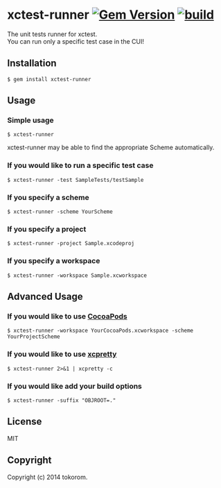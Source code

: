 xctest-runner [![Gem Version](https://badge.fury.io/rb/xctest-runner.png)](http://badge.fury.io/rb/xctest-runner) [![build](https://travis-ci.org/tokorom/xctest-runner.png?branch=master)](https://travis-ci.org/tokorom/xctest-runner)
===================

The unit tests runner for xctest.  
You can run only a specific test case in the CUI!

## Installation

```shell
$ gem install xctest-runner
```

## Usage

### Simple usage

```shell
$ xctest-runner
```

xctest-runner may be able to find the appropriate Scheme automatically.

### If you would like to run a specific test case

```shell
$ xctest-runner -test SampleTests/testSample
```

### If you specify a scheme

```shell
$ xctest-runner -scheme YourScheme
```

### If you specify a project

```shell
$ xctest-runner -project Sample.xcodeproj
```

### If you specify a workspace

```shell
$ xctest-runner -workspace Sample.xcworkspace
```

## Advanced Usage

### If you would like to use [CocoaPods](http://cocoapods.org/)

```shell
$ xctest-runner -workspace YourCocoaPods.xcworkspace -scheme YourProjectScheme
```

### If you would like to use [xcpretty](https://github.com/mneorr/XCPretty)

```shell
$ xctest-runner 2>&1 | xcpretty -c
```

### If you would like add your build options

```shell
$ xctest-runner -suffix "OBJROOT=."
```

## License

MIT

## Copyright

Copyright (c) 2014 tokorom.

